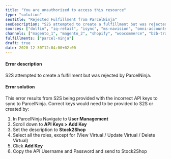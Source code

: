 ```yaml
---
title: "You are unauthorized to access this resource"
type: "solution"
seoTitle: "Rejected Fulfillment from ParcelNinja"
seoDescription: "S2S attempted to create a fulfillment but was rejected by ParcelNinja."
sources: ["dolfin", "iq-retail", "isync", "ms-navision", "omni-accounts", "pastel-partner", "sage-50cloud-pastel-xpress", "sage-200-evolution", "sage-300cloud", "sage-business-cloud-financials", "sage-evolution", "sage-one", "sage-pastel-evolution", "sap", "syspro" ]
channels: ["magento_1", "magento_2", "shopify", "woocommerce", "b2b-trade-store", "takealot"]
fulfillments: ["parcel-ninja"]
draft: true
date: 2020-12-30T12:04:00+02:00
---
```

<!-- Action: fulfill_order -->
#### Error description
S2S attempted to create a fulfillment but was rejected by ParcelNinja.

#### Error solution
This error results from S2S being provided with the incorrect API keys to sync to ParcelNinja. Correct keys would need to be provided to S2S or created by: 

1. In ParcelNinja Navigate to **User Management**
2. Scroll down to **API Keys > Add Key**
3. Set the description to **Stock2Shop**
4. Select all the roles, except for (View Virtual / Update Virtual / Delete Virtual)
5. Click **Add Key**
6. Copy the API Username and Password and send to Stock2Shop
